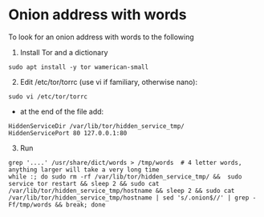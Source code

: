 # Onion address with words

To look for an onion address with words to the following



1. Install Tor and a dictionary
```
sudo apt install -y tor wamerican-small
```

2. Edit /etc/tor/torrc (use vi if familiary, otherwise nano):
```
sudo vi /etc/tor/torrc
```
* at the end of the file add:
```
HiddenServiceDir /var/lib/tor/hidden_service_tmp/
HiddenServicePort 80 127.0.0.1:80
```

3. Run
```
grep '....' /usr/share/dict/words > /tmp/words  # 4 letter words, anything larger will take a very long time
while :; do sudo rm -rf /var/lib/tor/hidden_service_tmp/ &&  sudo service tor restart && sleep 2 && sudo cat /var/lib/tor/hidden_service_tmp/hostname && sleep 2 && sudo cat /var/lib/tor/hidden_service_tmp/hostname | sed 's/.onion$//' | grep -Ff/tmp/words && break; done

```
